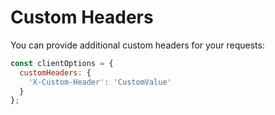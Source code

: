 # Custom Headers

You can provide additional custom headers for your requests:

```js
const clientOptions = {
  customHeaders: {
    'X-Custom-Header': 'CustomValue'
  }
};
```